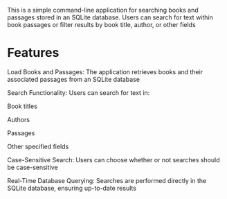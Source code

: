This is a simple command-line application for searching books and passages stored in an SQLite database. Users can search for text within book passages or filter results by book title, author, or other fields

# Features

Load Books and Passages: The application retrieves books and their associated passages from an SQLite database

Search Functionality: Users can search for text in:

Book titles

Authors

Passages

Other specified fields

Case-Sensitive Search: Users can choose whether or not searches should be case-sensitive

Real-Time Database Querying: Searches are performed directly in the SQLite database, ensuring up-to-date results

